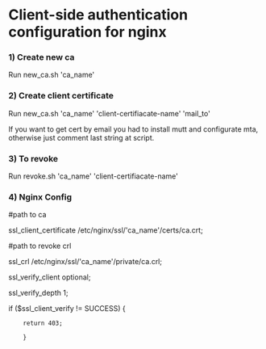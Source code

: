 
# Client-side authentication configuration for nginx

### 1) Create new ca

Run new_ca.sh 'ca_name'


### 2) Create client certificate

Run new_ca.sh 'ca_name' 'client-certifiacate-name' 'mail_to'

If you want to get cert by email you had to install mutt and configurate mta, otherwise just comment last string at script.


### 3) To revoke 

Run revoke.sh 'ca_name' 'client-certifiacate-name'


### 4) Nginx Config

#path to ca

ssl_client_certificate /etc/nginx/ssl/'ca_name'/certs/ca.crt;

#path to revoke crl

ssl_crl /etc/nginx/ssl/'ca_name'/private/ca.crl;

ssl_verify_client optional;

ssl_verify_depth 1;

if ($ssl_client_verify != SUCCESS) {

        return 403;
        
        }
